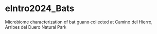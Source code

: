 # eIntro2024_Bats

Microbiome characterization of bat guano collected at Camino del Hierro, Arribes del Duero Natural Park
